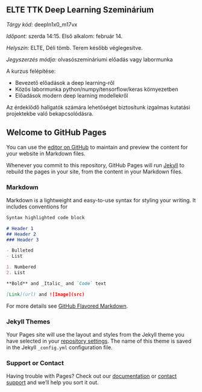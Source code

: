 ## ELTE TTK Deep Learning Szeminárium

*Tárgy kód:* deepln1x0_m17vx

*Időpont:* szerda 14:15. Első alkalom: február 14.

*Helyszín:* ELTE, Déli tömb. Terem később véglegesítve.

*Jegyszerzés módja:* olvasószemináriumi előadás vagy labormunka

A kurzus felépítése:

- Bevezető előadások a deep learning-ről
- Közös labormunka python/numpy/tensorflow/keras környezetben
- Előadások modern deep learning modellekről

Az érdeklődő hallgatók számára lehetőséget biztosítunk
izgalmas kutatási projektekbe való bekapcsolódásra.







## Welcome to GitHub Pages

You can use the [editor on GitHub](https://github.com/elte-deeplearning/elte-deeplearning.github.io/edit/master/README.md) to maintain and preview the content for your website in Markdown files.

Whenever you commit to this repository, GitHub Pages will run [Jekyll](https://jekyllrb.com/) to rebuild the pages in your site, from the content in your Markdown files.

### Markdown

Markdown is a lightweight and easy-to-use syntax for styling your writing. It includes conventions for

```markdown
Syntax highlighted code block

# Header 1
## Header 2
### Header 3

- Bulleted
- List

1. Numbered
2. List

**Bold** and _Italic_ and `Code` text

[Link](url) and ![Image](src)
```

For more details see [GitHub Flavored Markdown](https://guides.github.com/features/mastering-markdown/).

### Jekyll Themes

Your Pages site will use the layout and styles from the Jekyll theme you have selected in your [repository settings](https://github.com/elte-deeplearning/elte-deeplearning.github.io/settings). The name of this theme is saved in the Jekyll `_config.yml` configuration file.

### Support or Contact

Having trouble with Pages? Check out our [documentation](https://help.github.com/categories/github-pages-basics/) or [contact support](https://github.com/contact) and we’ll help you sort it out.
